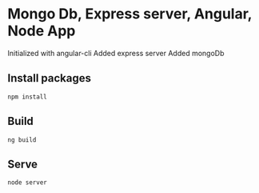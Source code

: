 # Mongo Db, Express server, Angular, Node App 


Initialized with angular-cli
Added express server
Added mongoDb


## Install packages

`npm install`


## Build

`ng build`


## Serve

`node server`

